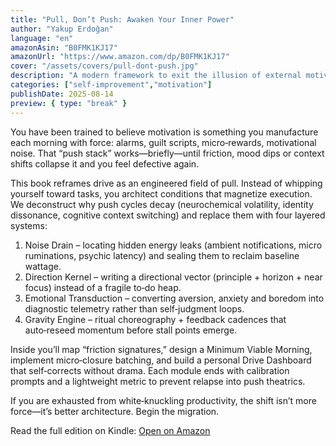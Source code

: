```yaml
---
title: "Pull, Don’t Push: Awaken Your Inner Power"
author: "Yakup Erdoğan"
language: "en"
amazonAsin: "B0FMK1KJ17"
amazonUrl: "https://www.amazon.com/dp/B0FMK1KJ17"
cover: "/assets/covers/pull-dont-push.jpg"
description: "A modern framework to exit the illusion of external motivation and activate a sustainable inner field of pull."
categories: ["self-improvement","motivation"]
publishDate: 2025-08-14
preview: { type: "break" }
---
```


<!-- preview-start -->
You have been trained to believe motivation is something you manufacture each morning with force: alarms, guilt scripts, micro‑rewards, motivational noise. That “push stack” works—briefly—until friction, mood dips or context shifts collapse it and you feel defective again.

This book reframes drive as an engineered field of pull. Instead of whipping yourself toward tasks, you architect conditions that magnetize execution. We deconstruct why push cycles decay (neurochemical volatility, identity dissonance, cognitive context switching) and replace them with four layered systems:

1. Noise Drain – locating hidden energy leaks (ambient notifications, micro ruminations, psychic latency) and sealing them to reclaim baseline wattage.
2. Direction Kernel – writing a directional vector (principle + horizon + near focus) instead of a fragile to‑do heap.
3. Emotional Transduction – converting aversion, anxiety and boredom into diagnostic telemetry rather than self‑judgment loops.
4. Gravity Engine – ritual choreography + feedback cadences that auto‑reseed momentum before stall points emerge.

Inside you’ll map “friction signatures,” design a Minimum Viable Morning, implement micro‑closure batching, and build a personal Drive Dashboard that self‑corrects without drama. Each module ends with calibration prompts and a lightweight metric to prevent relapse into push theatrics.

If you are exhausted from white‑knuckling productivity, the shift isn’t more force—it’s better architecture. Begin the migration.
<!-- preview-end -->

Read the full edition on Kindle: <a href="https://www.amazon.com/dp/B0FMK1KJ17" rel="noopener" target="_blank">Open on Amazon</a>
